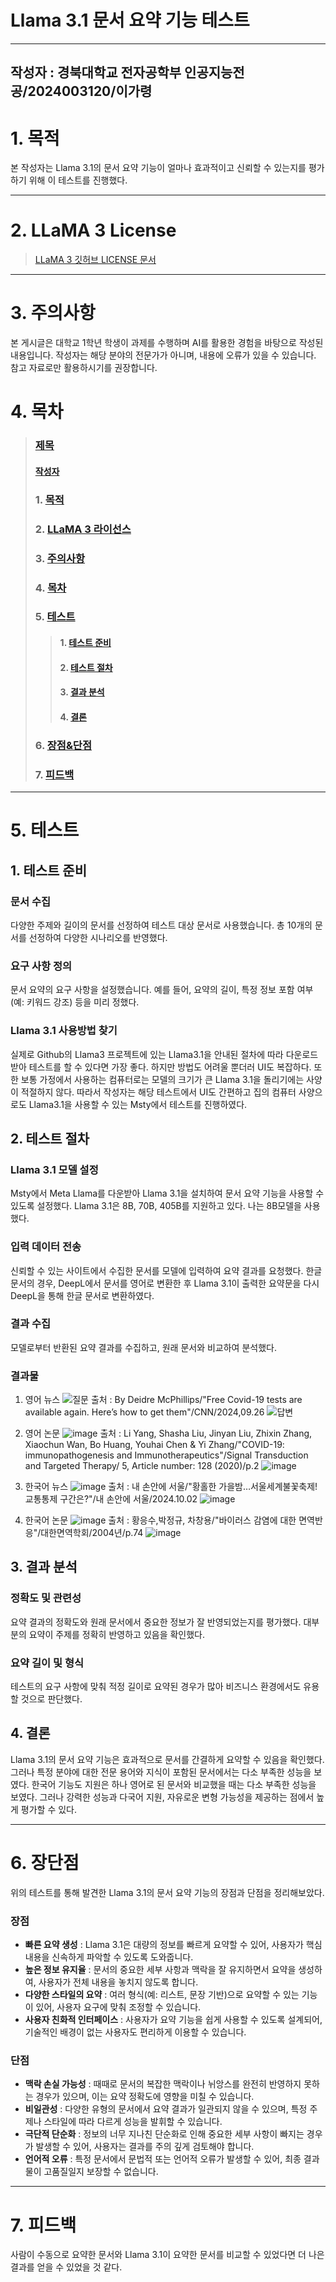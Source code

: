 <a name = "title"></a>
# Llama 3.1 문서 요약 기능 테스트
---
<a name = "author"></a>
작성자 : 경북대학교 전자공학부 인공지능전공/2024003120/이가령
---

<a name = "purpose"></a>
# 1. 목적

본 작성자는 Llama 3.1의 문서 요약 기능이 얼마나 효과적이고 신뢰할 수 있는지를 평가하기 위해 이 테스트를 진행했다.

---
<a name = "license"></a>
# 2. LLaMA 3 License
>[LLaMA 3 깃허브 LICENSE 문서](https://github.com/meta-llama/llama3/blob/main/LICENSE)

---

<a name = "caution"></a>
# 3. 주의사항
본 게시글은 대학교 1학년 학생이 과제를 수행하며 AI를 활용한 경험을 바탕으로 작성된 내용입니다. 작성자는 해당 분야의 전문가가 아니며, 내용에 오류가 있을 수 있습니다. 참고 자료로만 활용하시기를 권장합니다.

<a name = "chapter"></a>
# 4. 목차
>### <a href = "#title">제목</a></br>
>#### <a href = "#author">작성자</a>
>### 1. <a href = "#purpose">목적</a>
>### 2. <a href = "#license">LLaMA 3 라이선스</a>
>### 3. <a href = "#caution">주의사항</a>
>### 4. <a href = "#chapter">목차</a>
>### 5. <a href = "#test">테스트</a>
>>#### 1. <a href = "#preparation">테스트 준비</a>
>>#### 2. <a href = "#procedure">테스트 절차</a>
>>#### 3. <a href = "#analyze">결과 분석</a>
>>#### 4. <a href = "#result">결론</a>
>### 6. <a href = "#pros_and_cons">장점&단점</a>
>### 7. <a href = "#feedback">피드백</a>

---
<a name = "test"></a>
# 5. 테스트
<a name = "preparation"></a>
## 1. 테스트 준비

### 문서 수집
다양한 주제와 길이의 문서를 선정하여 테스트 대상 문서로 사용했습니다. 총 10개의 문서를 선정하여 다양한 시나리오를 반영했다.

### 요구 사항 정의
문서 요약의 요구 사항을 설정했습니다. 예를 들어, 요약의 길이, 특정 정보 포함 여부(예: 키워드 강조) 등을 미리 정했다.

### Llama 3.1 사용방법 찾기
실제로 Github의 Llama3 프로젝트에 있는 Llama3.1을 안내된 절차에 따라 다운로드 받아 테스트를 할 수 있다면 가장 좋다. 하지만 방법도 어려울 뿐더러 UI도 복잡하다. 또한 보통 가정에서 사용하는 컴퓨터로는 모델의 크기가 큰 Llama 3.1을 돌리기에는 사양이 적절하지 않다. 따라서 작성자는 해당 테스트에서 UI도 간편하고 집의 컴퓨터 사양으로도 Llama3.1을 사용할 수 있는 Msty에서 테스트를 진행하였다.

<a name = "prodcedure"></a>
## 2. 테스트 절차

### Llama 3.1 모델 설정
Msty에서 Meta Llama를 다운받아 Llama 3.1을 설치하여 문서 요약 기능을 사용할 수 있도록 설정했다. Llama 3.1은 8B, 70B, 405B를 지원하고 있다. 나는 8B모델을 사용했다.

### 입력 데이터 전송
신뢰할 수 있는 사이트에서 수집한 문서를 모델에 입력하여 요약 결과를 요청했다. 한글 문서의 경우, DeepL에서 문서를 영어로 변환한 후 Llama 3.1이 출력한 요약문을 다시 DeepL을 통해 한글 문서로 변환하였다.

### 결과 수집
모델로부터 반환된 요약 결과를 수집하고, 원래 문서와 비교하여 분석했다.

### 결과물

1. 영어 뉴스
![질문](https://github.com/user-attachments/assets/c0cad542-742e-43d3-b5c2-55e738f9dde3)
출처 : By Deidre McPhillips/"Free Covid-19 tests are available again. Here’s how to get them"/CNN/2024,09.26
![답변](https://github.com/user-attachments/assets/338f6d64-bee0-4752-a2f6-37714db7e585)

2. 영어 논문
![image](https://github.com/user-attachments/assets/dfab6cf8-76b7-45e8-8e49-b978eebc51c9)
출처 : Li Yang, Shasha Liu, Jinyan Liu, Zhixin Zhang, Xiaochun Wan, Bo Huang, Youhai Chen & Yi Zhang/"COVID-19: immunopathogenesis and Immunotherapeutics"/Signal Transduction and Targeted Therapy/ 5, Article number: 128 (2020)/p.2
![image](https://github.com/user-attachments/assets/841e07ef-2d39-47c3-b940-286aae0e0774)

3. 한국어 뉴스
![image](https://github.com/user-attachments/assets/40b472e5-bff9-4882-ae05-01fb940870f7)
출처 : 내 손안에 서울/"황홀한 가을밤…서울세계불꽃축제! 교통통제 구간은?"/내 손안에 서울/2024.10.02
![image](https://github.com/user-attachments/assets/fd358620-f029-4c17-886d-5e8e988dda9f)

4. 한국어 논문
![image](https://github.com/user-attachments/assets/8c386679-c24c-47db-b003-42c036201f48)
출처 : 황응수,박정규, 차창용/"바이러스 감염에 대한 면역반응"/대한면역학회/2004년/p.74
![image](https://github.com/user-attachments/assets/40579734-a9db-4e49-91ef-b7c92ff62637)

<a name = "analyze"></a>
## 3. 결과 분석

### 정확도 및 관련성
요약 결과의 정확도와 원래 문서에서 중요한 정보가 잘 반영되었는지를 평가했다. 대부분의 요약이 주제를 정확히 반영하고 있음을 확인했다.

### 요약 길이 및 형식
테스트의 요구 사항에 맞춰 적정 길이로 요약된 경우가 많아 비즈니스 환경에서도 유용할 것으로 판단했다.

<a nmae = "result"></a>
## 4. 결론

Llama 3.1의 문서 요약 기능은 효과적으로 문서를 간결하게 요약할 수 있음을 확인했다. 그러나 특정 분야에 대한 전문 용어와 지식이 포함된 문서에서는 다소 부족한 성능을 보였다. 한국어 기능도 지원은 하나 영어로 된 문서와 비교했을 때는 다소 부족한 성능을 보였다. 그러나 강력한 성능과 다국어 지원, 자유로운 변형 가능성을 제공하는 점에서 높게 평가할 수 있다.

---

<a name = "pros_and_cons"></a>
# 6. 장단점
 위의 테스트를 통해 발견한 Llama 3.1의 문서 요약 기능의 장점과 단점을 정리해보았다.
### 장점
+	**빠른 요약 생성** : Llama 3.1은 대량의 정보를 빠르게 요약할 수 있어, 사용자가 핵심 내용을 신속하게 파악할 수 있도록 도와줍니다.
+	**높은 정보 유지율** : 문서의 중요한 세부 사항과 맥락을 잘 유지하면서 요약을 생성하여, 사용자가 전체 내용을 놓치지 않도록 합니다.
+	**다양한 스타일의 요약** : 여러 형식(예: 리스트, 문장 기반)으로 요약할 수 있는 기능이 있어, 사용자 요구에 맞춰 조정할 수 있습니다.
+	**사용자 친화적 인터페이스** : 사용자가 요약 기능을 쉽게 사용할 수 있도록 설계되어, 기술적인 배경이 없는 사용자도 편리하게 이용할 수 있습니다.

### 단점
+	**맥락 손실 가능성** : 때때로 문서의 복잡한 맥락이나 뉘앙스를 완전히 반영하지 못하는 경우가 있으며, 이는 요약 정확도에 영향을 미칠 수 있습니다.
+	**비일관성** : 다양한 유형의 문서에서 요약 결과가 일관되지 않을 수 있으며, 특정 주제나 스타일에 따라 다르게 성능을 발휘할 수 있습니다.
+	**극단적 단순화** : 정보의 너무 지나친 단순화로 인해 중요한 세부 사항이 빠지는 경우가 발생할 수 있어, 사용자는 결과를 주의 깊게 검토해야 합니다.
+	**언어적 오류** : 특정 문서에서 문법적 또는 언어적 오류가 발생할 수 있어, 최종 결과물이 고품질일지 보장할 수 없습니다.

---
<a name = "feedback"></a>
# 7. 피드백
사람이 수동으로 요약한 문서와 Llama 3.1이 요약한 문서를 비교할 수 있었다면 더 나은 결과를 얻을 수 있었을 것 같다.
